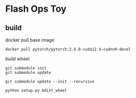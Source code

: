 # Flash Ops Toy

## build
docker pull base image
```shell
docker pull pytorch/pytorch:2.6.0-cuda12.4-cudnn9-devel
```

build wheel
```shell
git submodule init
git submodule update

git submodule update --init --recursive

python setup.py bdist_wheel
```

